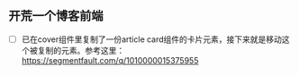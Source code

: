 ## 开荒一个博客前端
- [ ] 已在cover组件里复制了一份article card组件的卡片元素，接下来就是移动这个被复制的元素。参考这里：https://segmentfault.com/q/1010000015375955